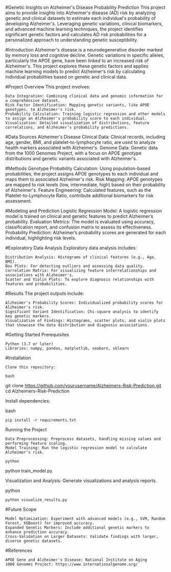 #Genetic Insights on Alzheimer's Disease Probability Prediction
This project aims to provide insights into Alzheimer's disease (AD) risk by analyzing genetic and clinical datasets to estimate each individual's probability of developing Alzheimer's. Leveraging genetic variations, clinical biomarkers, and advanced machine learning techniques, the project identifies significant genetic factors and calculates AD risk probabilities for a personalized approach to understanding genetic susceptibility.

#Introduction
Alzheimer's disease is a neurodegenerative disorder marked by memory loss and cognitive decline. Genetic variations in specific alleles, particularly the APOE gene, have been linked to an increased risk of Alzheimer's. This project explores these genetic factors and applies machine learning models to predict Alzheimer's risk by calculating individual probabilities based on genetic and clinical data.

#Project Overview
This project involves:

    Data Integration: Combining clinical data and genomic information for a comprehensive dataset.
    Risk Factor Identification: Mapping genetic variants, like APOE genotypes, to Alzheimer's risk.
    Probability Calculation: Training logistic regression and other models to assign an Alzheimer's probability score to each individual.
    Visualization: Detailed visualization of distributions, feature correlations, and Alzheimer’s probability predictions.

#Data Sources
    Alzheimer's Disease Clinical Data: Clinical records, including age, gender, BMI, and platelet-to-lymphocyte ratio, are used to analyze health markers associated with Alzheimer's.
    Genome Data: Genetic data from the 1000 Genomes Project, with a focus on APOE genotype distributions and genetic variants associated with Alzheimer's.

#Methods
    Genotype Probability Calculation: Using population-based probabilities, the project assigns APOE genotypes to each individual and maps them to associated Alzheimer's risk.
    Risk Mapping: APOE genotypes are mapped to risk levels (low, intermediate, high) based on their probability of Alzheimer's.
    Feature Engineering: Calculated features, such as the Platelet-to-Lymphocyte Ratio, contribute additional biomarkers for risk assessment.

#Modeling and Prediction
    Logistic Regression Model: A logistic regression model is trained on clinical and genetic features to predict Alzheimer’s probability.
    Evaluation Metrics: The model is evaluated using accuracy, classification report, and confusion matrix to assess its effectiveness.
    Probability Prediction: Alzheimer’s probability scores are generated for each individual, highlighting risk levels.

#Exploratory Data Analysis
Exploratory data analysis includes:

    Distribution Analysis: Histograms of clinical features (e.g., Age, BMI).
    Box Plots: For detecting outliers and assessing data quality.
    Correlation Matrix: For visualizing feature interrelationships and associations with Alzheimer's.
    Scatter and Violin Plots: To explore diagnosis relationships with features and probabilities.

#Results
The project outputs include:

    Alzheimer's Probability Scores: Individualized probability scores for Alzheimer's risk.
    Significant Variant Identification: Chi-square analysis to identify key genetic markers.
    Visualization of Findings: Histograms, scatter plots, and violin plots that showcase the data distribution and diagnosis associations.

#Getting Started
Prerequisites

    Python (3.7 or later)
    Libraries: numpy, pandas, matplotlib, seaborn, sklearn

#Installation

    Clone this repository:

    bash

git clone https://github.com/yourusername/Alzheimers-Risk-Prediction.git
cd Alzheimers-Risk-Prediction

Install dependencies:

bash

    pip install -r requirements.txt

Running the Project

    Data Preprocessing: Preprocess datasets, handling missing values and performing feature scaling.
    Model Training: Run the logistic regression model to calculate Alzheimer’s risk.

    python

python train_model.py

Visualization and Analysis: Generate visualizations and analysis reports.

python

    python visualize_results.py

#Future Scope

    Model Optimization: Experiment with advanced models (e.g., SVM, Random Forest, XGBoost) for improved accuracy.
    Expanded Genetic Markers: Include additional genetic markers to enhance prediction accuracy.
    Cross-Validation on Larger Datasets: Validate findings with larger, diverse genetic datasets.

#References

    APOE Gene and Alzheimer's Disease: National Institute on Aging
    1000 Genomes Project: https://www.internationalgenome.org/